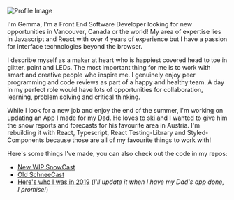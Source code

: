 <!--
**caggers/caggers** is a ✨ _special_ ✨ repository because its `README.md` (this file) appears on your GitHub profile.

Here are some ideas to get you started:

- 🔭 I’m currently working on ...
- 🌱 I’m currently learning ...
- 👯 I’m looking to collaborate on ...
- 🤔 I’m looking for help with ...
- 💬 Ask me about ...
- 📫 How to reach me: ...
- 😄 Pronouns: ...
- ⚡ Fun fact: ...
-->

![Profile Image](https://res.cloudinary.com/djztxjnrz/image/upload/c_scale,w_500/v1599853911/title-img_ceezti.png)

I'm Gemma, I'm a Front End Software Developer looking for new opportunities in Vancouver, Canada or the world! My area of expertise lies in Javascript and React with over 4 years of experience but I have a passion for interface technologies beyond the browser.

I describe myself as a maker at heart who is happiest covered head to toe in glitter, paint and LEDs. The most important thing for me is to work with smart and creative people who inspire me. I genuinely enjoy peer programming and code reviews as part of a happy and healthy team. A day in my perfect role would have lots of opportunities for collaboration, learning, problem solving and critical thinking.

While I look for a new job and enjoy the end of the summer, I'm working on updating an App I made for my Dad. He loves to ski and I wanted to give him the snow reports and forecasts for his favourite area in Austria. I'm rebuilding it with React, Typescript, React Testing-Library and Styled-Components because those are all of my favourite things to work with!

Here's some things I've made, you can also check out the code in my repos:
* [New WIP SnowCast](https://schneecast.netlify.app/)
* [Old SchneeCast](https://schneecast2018.netlify.app/)
* [Here's who I was in 2019](https://caggers2019.netlify.app/) (_I'll update it when I have my Dad's app done, I promise!_)
